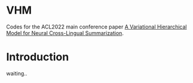 # VHM
Codes for the ACL2022 main conference paper [A Variational Hierarchical Model for Neural Cross-Lingual Summarization](https://arxiv.org/abs/2203.03820).

# Introduction
waiting..
